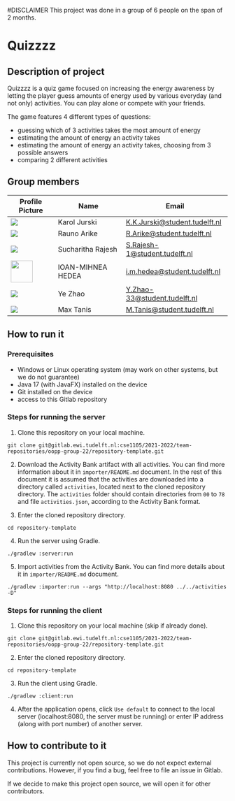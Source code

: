 #DISCLAIMER
This project was done in a group of 6 people on the span of 2 months.

# Quizzzz

## Description of project

Quizzzz is a quiz game focused on increasing the energy awareness by letting the player guess amounts of energy used
by various everyday (and not only) activities. You can play alone or compete with your friends.

The game features 4 different types of questions:
- guessing which of 3 activities takes the most amount of energy
- estimating the amount of energy an activity takes
- estimating the amount of energy an activity takes, choosing from 3 possible answers
- comparing 2 different activities

## Group members

| Profile Picture                                                                                    | Name              | Email                          |
|----------------------------------------------------------------------------------------------------|-------------------|--------------------------------|
| ![](https://secure.gravatar.com/avatar/7cc2ce50c088f4c8c206e81284b836bc?s=50&d=identicon)          | Karol Jurski      | K.K.Jurski@student.tudelft.nl  |
| ![](https://secure.gravatar.com/avatar/1fa867b1c772f0c76684ef0bbcda9f91?s=50&d=identicon)          | Rauno Arike       | R.Arike@student.tudelft.nl     |
| ![](https://secure.gravatar.com/avatar/5e960495591049df6166409846d08790?s=50&d=identicon)          | Sucharitha Rajesh | S.Rajesh-1@student.tudelft.nl  |
| <img src="https://gitlab.ewi.tudelft.nl/uploads/-/system/user/avatar/4856/avatar.png" width="50"/> | IOAN-MIHNEA HEDEA | i.m.hedea@student.tudelft.nl   |
| ![](https://secure.gravatar.com/avatar/d2da76f139216228cccd2b44c3d4d57a?s=50&d=identicon)          | Ye Zhao           | Y.Zhao-33@student.tudelft.nl   |
| ![](https://secure.gravatar.com/avatar/3981f2bed07f0efcefdd80e7ec021b71?s=50&d=identicon)          | Max Tanis         | M.Tanis@student.tudelft.nl     |

## How to run it

### Prerequisites
- Windows or Linux operating system (may work on other systems, but we do not guarantee)
- Java 17 (with JavaFX) installed on the device
- Git installed on the device
- access to this Gitlab repository

### Steps for running the server
1. Clone this repository on your local machine.
```
git clone git@gitlab.ewi.tudelft.nl:cse1105/2021-2022/team-repositories/oopp-group-22/repository-template.git
```

2. Download the Activity Bank artifact with all activities. You can find more information about it in `importer/README.md` document.
In the rest of this document it is assumed that the activities are downloaded into a directory called `activities`,
located next to the cloned repository directory. The `activities` folder should contain directories from `00` to `78`
and file `activities.json`, according to the Activity Bank format.

3. Enter the cloned repository directory.
```
cd repository-template
```

4. Run the server using Gradle.
```
./gradlew :server:run
```

5. Import activities from the Activity Bank. You can find more details about it in `importer/README.md` document.
```
./gradlew :importer:run --args "http://localhost:8080 ../../activities -D"
```

### Steps for running the client
1. Clone this repository on your local machine (skip if already done).
```
git clone git@gitlab.ewi.tudelft.nl:cse1105/2021-2022/team-repositories/oopp-group-22/repository-template.git
```

2. Enter the cloned repository directory.
```
cd repository-template
```

3. Run the client using Gradle.
```
./gradlew :client:run
```

4. After the application opens, click `Use default` to connect to the local server
(localhost:8080, the server must be running) or enter IP address (along with port number) of another server.

## How to contribute to it

This project is currently not open source, so we do not expect external contributions.
However, if you find a bug, feel free to file an issue in Gitlab.

If we decide to make this project open source, we will open it for other contributors.
